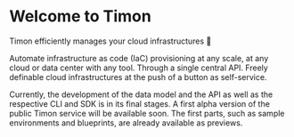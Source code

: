 # Welcome to Timon

Timon efficiently manages your cloud infrastructures 🚀

Automate infrastructure as code (IaC) provisioning at any scale,
at any cloud or data center with any tool. Through a single central
API. Freely definable cloud infrastructures at the push of a button
as self-service.

Currently, the development of the data model and the API as well as
the respective CLI and SDK is in its final stages. A first alpha
version of the public Timon service will be available soon. The first
parts, such as sample environments and blueprints, are already available
as previews.
